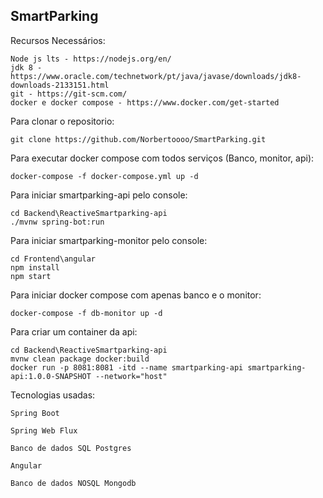 ## SmartParking

Recursos Necessários:
    
    Node js lts - https://nodejs.org/en/
    jdk 8 - https://www.oracle.com/technetwork/pt/java/javase/downloads/jdk8-downloads-2133151.html
    git - https://git-scm.com/
    docker e docker compose - https://www.docker.com/get-started


Para clonar o repositorio:
    
    git clone https://github.com/Norbertoooo/SmartParking.git

Para executar docker compose com todos serviços (Banco, monitor, api):
    
    docker-compose -f docker-compose.yml up -d

Para iniciar smartparking-api pelo console:
    
    cd Backend\ReactiveSmartparking-api
    ./mvnw spring-bot:run

Para iniciar smartparking-monitor pelo console:
    
    cd Frontend\angular
    npm install
    npm start

Para iniciar docker compose com apenas banco e o monitor:

    docker-compose -f db-monitor up -d
    
Para criar um container da api:

    cd Backend\ReactiveSmartparking-api
    mvnw clean package docker:build
    docker run -p 8081:8081 -itd --name smartparking-api smartparking-api:1.0.0-SNAPSHOT --network="host"

Tecnologias usadas:

    Spring Boot
    
    Spring Web Flux
    
    Banco de dados SQL Postgres

    Angular
    
    Banco de dados NOSQL Mongodb
    
    
    
    
